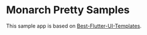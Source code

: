 # Monarch Pretty Samples

This sample app is based on 
[Best-Flutter-UI-Templates](https://github.com/mitesh77/Best-Flutter-UI-Templates).
